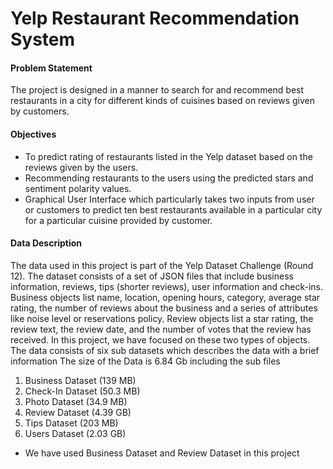 # Yelp Restaurant Recommendation System

#### Problem Statement
The project is designed in a manner to search for and recommend best restaurants in a city for different kinds of cuisines based on reviews given by customers.  

#### Objectives
* To predict rating of restaurants listed in the Yelp dataset based on the reviews given by the users.
* Recommending restaurants to the users using the predicted stars and sentiment polarity values.
* Graphical User Interface which particularly takes two inputs from user or customers to predict ten best restaurants available in a particular city for a particular cuisine provided by customer.


#### Data Description 
The data used in this project is part of the Yelp Dataset Challenge (Round 12). The dataset consists of a set of JSON files that include business information, reviews, tips (shorter reviews), user information and check-ins. Business objects list name, location, opening hours, category, average star rating, the number of reviews about the business and a series of attributes like noise level or reservations policy. Review objects list a star rating, the review text, the review date, and the number of votes that the review has received. In this project, we have focused on these two types of objects. The data consists of six sub datasets which describes the data with a brief information 
The size of the Data is 6.84 Gb including the sub files
1. Business Dataset (139 MB)
2. Check-In Dataset (50.3 MB)
3. Photo Dataset (34.9 MB)
4. Review Dataset (4.39 GB) 
5. Tips Dataset (203 MB)
6. Users Dataset (2.03 GB)

* We have used Business Dataset and Review Dataset in this project




